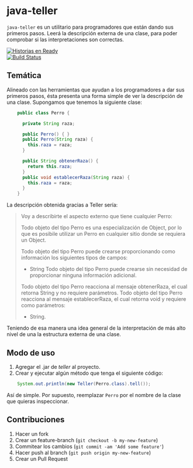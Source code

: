 # java-teller

`java-teller` es un utilitario para programadores que están dando sus primeros pasos. Leerá la descripción externa de una clase, para poder comprobar si las interpretaciones son correctas.

[![Historias en Ready](https://badge.waffle.io/delucas/java-teller.png?label=ready)](https://waffle.io/delucas/java-teller)  
[![Build Status](https://travis-ci.org/delucas/java-teller.png?branch=master)](https://travis-ci.org/delucas/java-teller)

## Temática

Alineado con las herramientas que ayudan a los programadores a dar sus primeros pasos, ésta presenta una forma simple de ver la descripción de una clase. Supongamos que tenemos la siguiente clase:

```java
    public class Perro {

      private String raza;

      public Perro() { }
      public Perro(String raza) {
        this.raza = raza;
      }

      public String obtenerRaza() {
        return this.raza;
      }
      public void establecerRaza(String raza) {
        this.raza = raza;
      }
    }
```

La descripción obtenida gracias a Teller sería:

> Voy a describirte el aspecto externo que tiene cualquier Perro:
> 
> Todo objeto del tipo Perro es una especialización de Object, por lo que es posibile utilizar un Perro en cualquier sitio donde se requiera un Object.
> 
> Todo objeto del tipo Perro puede crearse proporcionando como información los siguientes tipos de campos:
>  - String
> Todo objeto del tipo Perro puede crearse sin necesidad de proporcionar ninguna información adicional.
> 
> Todo objeto del tipo Perro reacciona al mensaje obtenerRaza, el cual retorna String y no requiere parámetros.
> Todo objeto del tipo Perro reacciona al mensaje establecerRaza, el cual retorna void y requiere como parámetros:
>  - String.

Teniendo de esa manera una idea general de la interpretación de más alto nivel de una la estructura externa de una clase.

## Modo de uso

1. Agregar el .jar de *teller* al proyecto.
2. Crear y ejecutar algún método que tenga el siguiente código:

```java
    System.out.println(new Teller(Perro.class).tell());
```
Así de simple. Por supuesto, reemplazar `Perro` por el nombre de la clase que quieras inspeccionar.

## Contribuciones

1. Hacer un fork
2. Crear un feature-branch (`git checkout -b my-new-feature`)
3. Commitear los cambios (`git commit -am 'Add some feature'`)
4. Hacer push al branch (`git push origin my-new-feature`)
5. Crear un Pull Request
